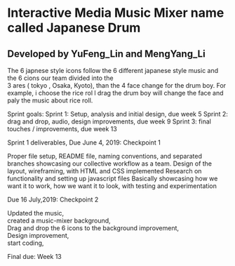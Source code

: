 # Interactive Media Music Mixer name called  Japanese Drum

## Developed by YuFeng_Lin and MengYang_Li

The  6 japnese style icons follow the 6 different japanese style music  and  the 6 cions  our team divided into the  
3 ares ( tokyo , Osaka, Kyoto), than  the 4 face change for the drum boy. For example, i choose the rice rol l  drag 
the drum boy will change the face and paly the music about rice roll.

Sprint goals: 
Sprint 1: Setup, analysis and initial design, due week 5
Sprint 2: drag and drop, audio, design improvements, due week 9
Sprint 3: final touches / improvements, due week 13

Sprint 1 deliverables, Due June 4, 2019: Checkpoint 1

Proper file setup, README file, naming conventions, and separated branches showcasing our collective workflow as a team.
Design of the layout, wireframing, with HTML and CSS implemented
Research on functionality and setting up javascript files
Basically showcasing how we want it to work, how we want it to look, with testing and experimentation


Due 16 July,2019: Checkpoint 2

Updated the music, <br>
created a music-mixer background, <br>
Drag and drop the 6 icons to the background improvement, <br>
Design improvement, <br>
start coding,  <br>


Final due: Week 13
